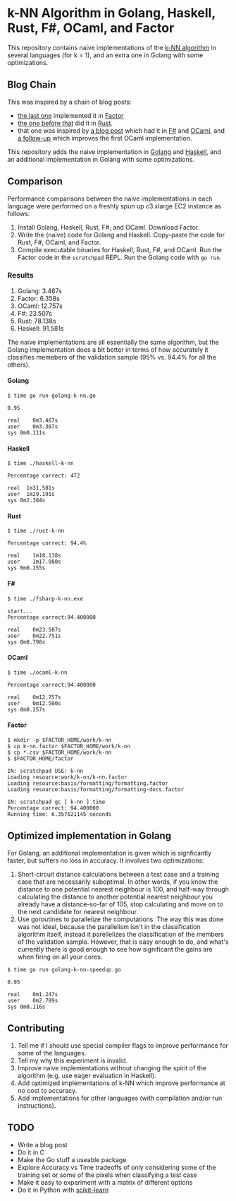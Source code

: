 # k-NN Algorithm in Golang, Haskell, Rust, F\#, OCaml, and Factor

This repository contains naive implementations of the [k-NN algorithm](http://en.wikipedia.org/wiki/K-nearest_neighbors_algorithm) in several languages (for k = 1), and an extra one in Golang with some optimizations.

## Blog Chain

This was inspired by a chain of blog posts:
* [the last one](http://re-factor.blogspot.ca/2014/06/comparing-k-nn-in-factor.html) implemented it in [Factor](http://factorcode.org/)
* [the one before that](http://huonw.github.io/2014/06/10/knn-rust.html) did it in [Rust](http://www.rust-lang.org/).  
* that one was inspired by [a blog post](http://philtomson.github.io/blog/2014/05/29/comparing-a-machine-learning-algorithm-implemented-in-f-number-and-ocaml/) which had it in [F#](http://fsharp.org/) and [OCaml](http://ocaml.org/), and [a follow-up](http://philtomson.github.io/blog/2014/05/30/stop-the-presses-ocaml-wins/) which improves the first OCaml implementation.

This repository adds the naive implementation in [Golang](http://golang.org) and [Haskell](http://www.haskell.org/), and an additional implementation in Golang with some optimizations.

## Comparison

Performance comparisons between the naive implementations in each language were performed on a freshly spun up c3.xlarge EC2 instance as follows:

1. Install Golang, Haskell, Rust, F#, and OCaml. Download Factor.
2. Write the (naive) code for Golang and Haskell. Copy-paste the code for Rust, F#, OCaml, and Factor.
3. Compile executable binaries for Haskell, Rust, F#, and OCaml.  Run the Factor code in the `scratchpad` REPL.  Run the Golang code with `go run`.

### Results

1. Golang: 3.467s
1. Factor: 6.358s
1. OCaml: 12.757s
1. F#: 23.507s
1. Rust: 78.138s
1. Haskell: 91.581s

The naive implementations are all essentially the same algorithm, but the Golang implementation does a bit better in terms of how accurately it classifies memebers of the validation sample (95% vs. 94.4% for all the others).

#### Golang
```
$ time go run golang-k-nn.go

0.95

real	0m3.467s
user	0m3.367s
sys	0m0.111s
```

#### Haskell
```
$ time ./haskell-k-nn

Percentage correct: 472

real  1m31.581s
user  1m29.191s
sys 0m2.384s
```

#### Rust
```
$ time ./rust-k-nn

Percentage correct: 94.4%

real	1m18.138s
user	1m17.980s
sys	0m0.155s
```

#### F\# 
```
$ time ./fsharp-k-nn.exe

start...
Percentage correct:94.400000

real	0m23.507s
user	0m22.751s
sys	0m0.798s
```

#### OCaml
```
$ time ./ocaml-k-nn

Percentage correct:94.400000

real	0m12.757s
user	0m12.500s
sys	0m0.257s
```

#### Factor
```
$ mkdir -p $FACTOR_HOME/work/k-nn
$ cp k-nn.factor $FACTOR_HOME/work/k-nn
$ cp *.csv $FACTOR_HOME/work/k-nn
$ $FACTOR_HOME/factor

IN: scratchpad USE: k-nn
Loading resource:work/k-nn/k-nn.factor
Loading resource:basis/formatting/formatting.factor
Loading resource:basis/formatting/formatting-docs.factor

IN: scratchpad gc [ k-nn ] time
Percentage correct: 94.400000
Running time: 6.357621145 seconds
```

## Optimized implementation in Golang

For Golang, an additional implementation is given which is signficantly faster, but suffers no loss in accuracy.  It involves two optimizations:

1. Short-circuit distance calculations between a test case and a training case that are necessarily suboptimal.  In other words, if you know the distance to one potential nearest neighbour is 100, and half-way through calculating the distance to another potential nearest neighbour you already have a distance-so-far of 105, stop calculating and move on to the next candidate for nearest neighbour.
2. Use goroutines to parallelize the computations.  The way this was done was not ideal, because the parallelism isn't in the classification algorithm itself, instead it parellelizes the classification of the members of the validation sample.  However, that is easy enough to do, and what's currently there is good enough to see how significant the gains are when firing on all your cores.

```
$ time go run golang-k-nn-speedup.go

0.95

real	0m1.247s
user	0m2.789s
sys	0m0.116s
```

## Contributing

1. Tell me if I should use special compiler flags to improve performance for some of the languages.
2. Tell my why this experiment is invalid.
2. Improve naive implementations without changing the spirit of the algorithm (e.g. use eager evaluation in Haskell).
3. Add optimized implementations of k-NN which improve performance at no cost to accuracy.
4. Add implementations for other languages (with compilation and/or run instructions).

## TODO

* Write a blog post
* Do it in C
* Make the Go stuff a useable package
* Explore Accuracy vs Time tradeoffs of only considering some of the training set or some of the pixels when classifying a test case
* Make it easy to experiment with a matrix of different options
* Do it in Python with [scikit-learn](http://scipy-lectures.github.io/advanced/scikit-learn/)

